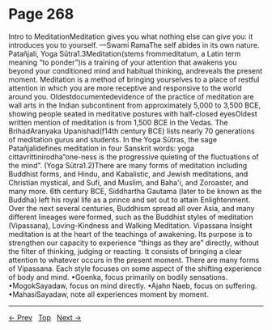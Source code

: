 # Page 268

Intro to MeditationMeditation gives you what nothing else can give you: it introduces you to yourself. —Swami RamaThe self abides in its own nature. Patañjali, Yoga Sūtra1.3Meditation(stems frommeditatum, a Latin term meaning “to ponder”)is a training of your attention that awakens you beyond your conditioned mind and habitual thinking, andreveals the present moment. Meditation is a method of bringing yourselves to a place of restful attention in which you are more receptive and responsive to the world around you. Oldestdocumentedevidence of the practice of meditation are wall arts in the Indian subcontinent from approximately 5,000 to 3,500 BCE, showing people seated in meditative postures with half-closed eyesOldest written mention of meditation is from 1,500 BCE in the Vedas. The BrihadAranyaka Upanishad(f14th century BCE) lists nearly 70 generations of meditation gurus and students. In the Yoga Sūtras, the sage Patañjalidefines meditation in four Sanskrit words: yoga cittavrittinirodha“one-ness is the progressive quieting of the fluctuations of the mind”. (Yoga Sūtra1.2)There are many forms of meditation including Buddhist forms, and Hindu, and Kabalistic, and Jewish meditations, and Christian mystical, and Sufi, and Muslim, and Baha'i, and Zoroaster, and many more. 6th century BCE, Siddhartha Gautama (later to be known as the Buddha) left his royal life as a prince and set out to attain Enlightenment. Over the next several centuries, Buddhism spread all over Asia, and many different lineages were formed, such as the Buddhist styles of meditation (Vipassana), Loving-Kindness and Walking Meditation. Vipassana Insight meditation is at the heart of the teachings of awakening. Its purpose is to strengthen our capacity to experience “things as they are” directly, without the filter of thinking, judging or reacting. It consists of bringing a clear attention to whatever occurs in the present moment. There are many forms of Vipassana. Each style focuses on some aspect of the shifting experience of body and mind. •Goenka, focus primarily on bodily sensations. •MogokSayadaw, focus on mind directly. •Ajahn Naeb, focus on suffering. •MahasiSayadaw, note all experiences moment by moment.


---
[← Prev](/pages/page-267.md) &nbsp; [Top](/index.md) &nbsp; [Next →](/pages/page-269.md)
